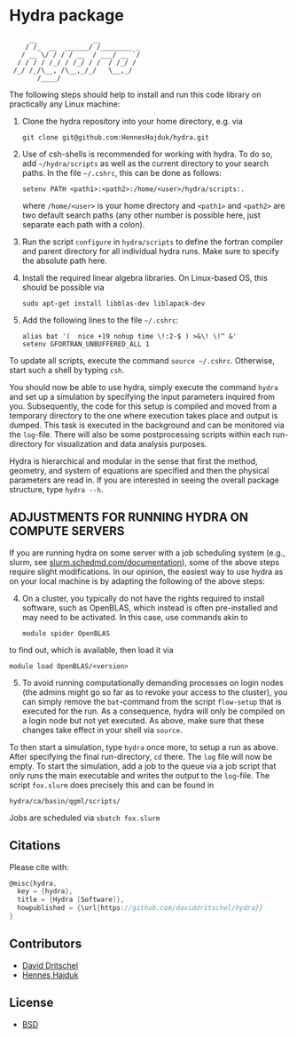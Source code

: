 # Hydra package

```
     __              __          
    / /_  __  ______/ /________ _
   / __ \/ / / / __  / ___/ __ `/
  / / / / /_/ / /_/ / /  / /_/ / 
 /_/ /_/\__, /\__,_/_/   \__,_/  
       /____/
```

The following steps should help to install and run this code library on practically any Linux machine:

1) Clone the hydra repository into your home directory, e.g. via

   ```git clone git@github.com:HennesHajduk/hydra.git```

2) Use of csh-shells is recommended for working with hydra. To do so, add ```~/hydra/scripts``` as well as the current directory to your search paths. In the file ```~/.cshrc```, this can be done as follows:

   ```setenv PATH <path1>:<path2>:/home/<user>/hydra/scripts:.```

   where ```/home/<user>``` is your home directory and ```<path1>``` and ```<path2>``` are two default search paths (any other number is possible here, just separate each path with a colon).

3) Run the script ```configure``` in ```hydra/scripts``` to define the fortran compiler and parent directory for all individual hydra runs. Make sure to specify the absolute path here.

4) Install the required linear algebra libraries. On Linux-based OS, this should be possible via

   ```sudo apt-get install libblas-dev liblapack-dev```

5) Add the following lines to the file ```~/.cshrc```:

   ```
   alias bat '(  nice +19 nohup time \!:2-$ ) >&\! \!^ &'   
   setenv GFORTRAN_UNBUFFERED_ALL 1
   ```

To update all scripts, execute the command ```source ~/.cshrc```. Otherwise, start such a shell by typing ```csh```.

You should now be able to use hydra, simply execute the command ```hydra``` and set up a simulation by specifying the input parameters inquired from you.
Subsequently, the code for this setup is compiled and moved from a temporary directory to the one where execution takes place and output is dumped.
This task is executed in the background and can be monitored via the ```log```-file.
There will also be some postprocessing scripts within each run-directory for visualization and data analysis purposes.

Hydra is hierarchical and modular in the sense that first the method, geometry, and system of equations are specified and then the physical parameters are read in. If you are interested in seeing the overall package structure, type ```hydra --h```.


## ADJUSTMENTS FOR RUNNING HYDRA ON COMPUTE SERVERS

If you are running hydra on some server with a job scheduling system (e.g., slurm, see [slurm.schedmd.com/documentation](https://slurm.schedmd.com/documentation.html)), some of the above steps require slight modifications. In our opinion, the easiest way to use hydra as on your local machine is by adapting the following of the above steps:

4) On a cluster, you typically do not have the rights required to install software, such as OpenBLAS, which instead is often pre-installed and may need to be activated. In this case, use commands akin to

   ```module spider OpenBLAS```

to find out, which <version> is available, then load it via

   ```module load OpenBLAS/<version>```

5) To avoid running computationally demanding processes on login nodes (the admins might go so far as to revoke your access to the cluster), you can simply remove the ```bat```-command from the script ```flow-setup``` that is executed for the run. As a consequence, hydra will only be compiled on a login node but not yet executed. As above, make sure that these changes take effect in your shell via ```source```.

To then start a simulation, type ```hydra``` once more, to setup a run as above. After specifying the final run-directory, ```cd``` there. The ```log``` file will now be empty. To start the simulation, add a job to the queue via a job script that only runs the main executable and writes the output to the ```log```-file. The script ```fox.slurm``` does precisely this and can be found in

```hydra/ca/basin/qgml/scripts/```

Jobs are scheduled via ```sbatch fox.slurm```

## Citations

Please cite with:
```c
@misc{hydra,
  key = {hydra},
  title = {Hydra [Software]},
  howpublished = {\url{https://github.com/daviddritschel/hydra}}
}
```

## Contributors

- [David Dritschel](https://www.st-andrews.ac.uk/mathematics-statistics/people/dgd1)
- [Hennes Hajduk](https://www.mn.uio.no/geo/english/people/aca/metos/hennesh/index.html)

## License

- [BSD](https://github.com/daviddritschel/hydra/LICENSE)

<br>
